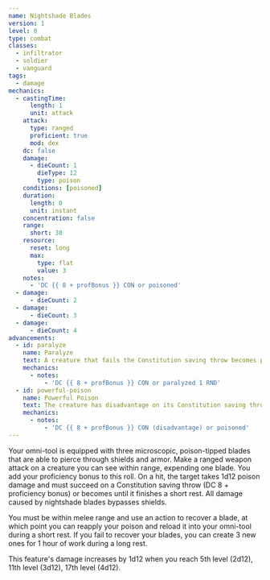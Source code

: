 ```yaml
---
name: Nightshade Blades
version: 1
level: 0
type: combat
classes:
  - infiltrator
  - soldier
  - vanguard
tags:
  - damage
mechanics:
  - castingTime:
      length: 1
      unit: attack
    attack:
      type: ranged
      proficient: true
      mod: dex
    dc: false
    damage:
      - dieCount: 1
        dieType: 12
        type: poison
    conditions: [poisoned]
    duration:
      length: 0
      unit: instant
    concentration: false
    range:
      short: 30
    resource:
      reset: long
      max:
        type: flat
        value: 3
    notes:
      - 'DC {{ 8 + profBonus }} CON or poisoned'
  - damage:
      - dieCount: 2
  - damage:
      - dieCount: 3
  - damage:
      - dieCount: 4
advancements:
  - id: paralyze
    name: Paralyze
    text: A creature that fails the Constitution saving throw becomes paralyzed until the end of your next turn.
    mechanics:
      - notes:
          - 'DC {{ 8 + profBonus }} CON or paralyzed 1 RND'
  - id: powerful-poison
    name: Powerful Poison
    text: The creature has disadvantage on its Constitution saving throw.
    mechanics:
      - notes:
          - 'DC {{ 8 + profBonus }} CON (disadvantage) or poisoned'
---
```

Your omni-tool is equipped with three microscopic, poison-tipped blades that are able to pierce through shields and armor.
Make a ranged weapon attack on a creature you can see within range, expending one blade. You add your proficiency bonus
to this roll. On a hit, the target takes 1d12 poison damage and must succeed on a Constitution saving throw (DC 8 + proficiency bonus)
or becomes <me-condition id="poisoned"/> until it finishes a short rest. All damage caused by nightshade blades bypasses shields.

You must be within melee range and use an action to recover a blade, at which point you can reapply your poison and reload
it into your omni-tool during a short rest. If you fail to recover your blades, you can create 3 new ones for 1 hour of work
during a long rest.

This feature's damage increases by 1d12 when you reach 5th level (2d12), 11th level (3d12), 17th level (4d12).
